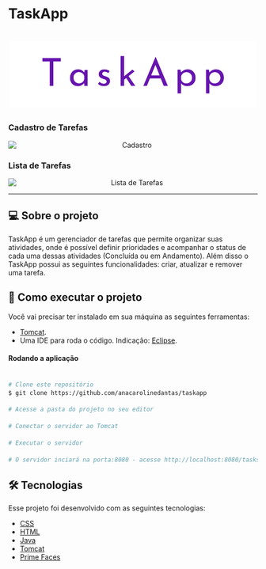 # TaskApp

<h1 align="center">
    <img alt="TaskApp" title="Happy" src="/.github/screenshots/TaskApp.png" />
</h1>

###  Cadastro de Tarefas

<p align="center" style="display: flex; align-items: flex-start; justify-content: center;">
  	<img alt="Cadastro" src="/.github/screenshots/cadastro.jpeg" width="100%">
</p>

###  Lista de Tarefas

<p align="center" style="display: flex; align-items: flex-start; justify-content: center;">
  	<img alt="Lista de Tarefas" src="/.github/screenshots/lista_de_tarefas.jpeg" width="100%">
</p>

---

## 💻 Sobre o projeto

TaskApp é um gerenciador de tarefas que permite organizar suas atividades, onde é possível definir prioridades e acompanhar o status de cada uma dessas atividades (Concluída ou em Andamento). Além disso o TaskApp possui as seguintes funcionalidades: criar, atualizar e remover uma tarefa.

## 🧭 Como executar o projeto

Você vai precisar ter instalado em sua máquina as seguintes ferramentas:

- [Tomcat](https://tomcat.apache.org/).
- Uma IDE para roda o código. Indicação: [Eclipse](https://www.eclipse.org/).

#### Rodando a aplicação

```bash

# Clone este repositório
$ git clone https://github.com/anacarolinedantas/taskapp

# Acesse a pasta do projeto no seu editor

# Conectar o servidor ao Tomcat

# Executar o servidor

# O servidor inciará na porta:8080 - acesse http://localhost:8080/tasksapp/CadastrarTarefa.xhtml
```

## 🛠 Tecnologias

Esse projeto foi desenvolvido com as seguintes tecnologias:

- [CSS](https://developer.mozilla.org/pt-BR/docs/Web/CSS)
- [HTML](https://developer.mozilla.org/pt-BR/docs/Web/HTML)
- [Java](https://www.java.com/pt-BR/)
- [Tomcat](https://tomcat.apache.org/)
- [Prime Faces](https://www.primefaces.org/)
